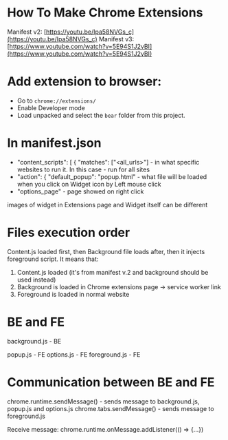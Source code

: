 # How To Make Chrome Extensions

Manifest v2:
[https://youtu.be/Ipa58NVGs_c](https://youtu.be/Ipa58NVGs_c)
Manifest v3:
[https://www.youtube.com/watch?v=5E94S1J2vBI](https://www.youtube.com/watch?v=5E94S1J2vBI)

# Add extension to browser:
* Go to `chrome://extensions/`
* Enable Developer mode
* Load unpacked and select the `bear` folder from this project.

# In manifest.json
- "content_scripts": [ { "matches": ["<all_urls>"] - in what specific websites to run it. In this case - run for all sites
- "action": { "default_popup": "popup.html" - what file will be loaded when you click on Widget icon by Left mouse click
- "options_page" - page showed on right click

images of widget in Extensions page and Widget itself can be different

# Files execution order
Content.js loaded first, then Background file loads after, then it injects foreground script. It means that:
1) Content.js loaded (it's from manifest v.2 and background should be used instead)
2) Background is loaded in Chrome extensions page -> service worker link 
3) Foreground is loaded in normal website


# BE and FE
background.js - BE

popup.js - FE
options.js - FE
foreground.js - FE

# Communication between BE and FE
chrome.runtime.sendMessage() - sends message to background.js, popup.js and options.js 
chrome.tabs.sendMessage() -  sends message to foreground.js

Receive message:
chrome.runtime.onMessage.addListener(() => {...})
